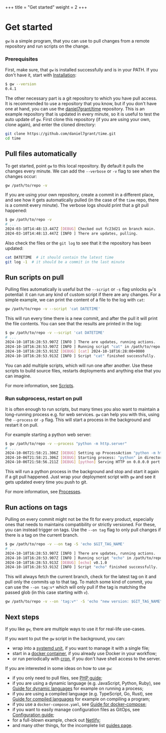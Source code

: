 +++
title = "Get started"
weight = 2
+++

# Get started

`gw` is a simple program, that you can use to pull changes from a remote repository and run scripts on the change.

### Prerequisites

First, make sure, that `gw` is installed successfully and is in your PATH. If you don't have it, start with [Installation](/usage/installation):

```sh
$ gw --version
0.4.1
```

The other necessary part is a git repository to which you have pull access. It is recommended to use a repository that you know, but if you don't have one at hand, you can use the [daniel7grant/time](https://github.com/daniel7grant/time) repository. This is an example repository that is updated in every minute, so it is useful to test the auto update of `gw`. First clone this repository (if you are using your own, clone again), and enter the cloned directory:

```sh
git clone https://github.com/daniel7grant/time.git
cd time
```

## Pull files automatically

To get started, point `gw` to this local repository. By default it pulls the changes every minute. We can add the `--verbose` or `-v` flag to see when the changes occur:

```sh
gw /path/to/repo -v
```

If you are using your own repository, create a commit in a different place, and see how it gets automatically pulled (in the case of the `time` repo, there is a commit every minute). The verbose logs should print that a git pull happened:

```sh
$ gw /path/to/repo -v
# ...
2024-03-10T14:48:13.447Z [DEBUG] Checked out fc23d21 on branch main.
2024-03-10T14:48:13.447Z [INFO ] There are updates, pulling.
```

Also check the files or the `git log` to see that it the repository has been updated:

```sh
cat DATETIME  # it should contain the latest time
git log -1  # it should be a commit in the last minute
```

## Run scripts on pull

Pulling files automatically is useful but the `--script` or `-s` flag unlocks `gw`'s potential: it can run any kind of custom script if there are any changes. For a simple example, we can print the content of a file to the log with `cat`:

```sh
gw /path/to/repo -v --script 'cat DATETIME'
```

This will run every time there is a new commit, and after the pull it will print the file contents. You can see that the results are printed in the log:

```sh
$ gw /path/to/repo -v --script 'cat DATETIME'
# ...
2024-10-18T16:28:53.907Z [INFO ] There are updates, running actions.
2024-10-18T16:28:53.907Z [INFO ] Running script "cat" in /path/to/repo.
2024-10-18T16:28:53.913Z [DEBUG] [cat] 2024-10-18T16:28:00+0000
2024-10-18T16:28:53.913Z [INFO ] Script "cat" finished successfully.
```

You can add multiple scripts, which will run one after another. Use these scripts to build source files, restarts deployments and anything else that you can imagine.

For more information, see [Scripts](/usage/actions#scripts).

### Run subprocess, restart on pull

It is often enough to run scripts, but many times you also want to maintain a long-running process e.g. for web services. `gw` can help you with this, using the `--process` or `-p` flag. This will start a process in the background and restart it on pull.

For example starting a python web server:

```sh
$ gw /path/to/repo -v --process "python -m http.server"
# ...
2024-10-06T21:58:21.306Z [DEBUG] Setting up ProcessAction "python -m http.server" on change.
2024-10-06T21:58:21.306Z [DEBUG] Starting process: "python" in directory /path/to/repo.
2024-10-06T21:58:56.211Z [DEBUG] [python] Serving HTTP on 0.0.0.0 port 8000 (http://0.0.0.0:8000/) ...
```

This will run a python process in the background and stop and start it again if a git pull happened. Just wrap your deployment script with `gw` and see it gets updated every time you push to git.

For more information, see [Processes](/usage/actions#processes).

## Run actions on tags

Pulling on every commit might not be the fit for every product, especially ones that needs to maintains compatibility or strictly versioned. For these, you can instead trigger on tags. Use the `--on tag` flag to only pull changes if there is a tag on the current branch.

```sh
$ gw /path/to/repo -v --on tag -S 'echo $GIT_TAG_NAME'
# ...
2024-10-18T16:28:53.907Z [INFO ] There are updates, running actions.
2024-10-18T16:28:53.907Z [INFO ] Running script "echo" in /path/to/repo.
2024-10-18T16:28:53.913Z [DEBUG] [echo] v0.1.0
2024-10-18T16:28:53.913Z [INFO ] Script "echo" finished successfully.
```

This will always fetch the current branch, check for the latest tag on it and pull only the commits up to that tag. To match some kind of commit, you can use the `--on tag:v*` which will only pull if the tag is matching the passed glob (in this case starting with `v`).

```sh
gw /path/to/repo -v --on 'tag:v*' -S 'echo "new version: $GIT_TAG_NAME"'
```

## Next steps

If you like `gw`, there are multiple ways to use it for real-life use-cases.

If you want to put the `gw` script in the background, you can:

- wrap into a [systemd unit](/usage/systemd), if you want to manage it with a single file;
- start in a [docker container](/usage/docker), if you already use Docker in your workflow;
- or run periodically with [cron](/usage/crontab), if you don't have shell access to the server.

If you are interested in some ideas on how to use `gw`:

- if you only need to pull files, see [PHP guide](/guides/php);
- if you are using a dynamic language (e.g. JavaScript, Python, Ruby), see [Guide for dynamic languages](/guides/dynamic) for example on running a process;
- if you are using a compiled language (e.g. TypeScript, Go, Rust), see [Guide for compiled languages](/guides/compiled) for example on compiling a program;
- if you use a `docker-compose.yaml`, see [Guide for docker-compose](guides/docker-compose);
- if you want to easily manage configuration files as GitOps, see [Configuration guide](/guides/configuration);
- for a full-blown example, check out [Netlify](/guides/netlify);
- and many other things, for the incomplete list [guides page](/guides).

